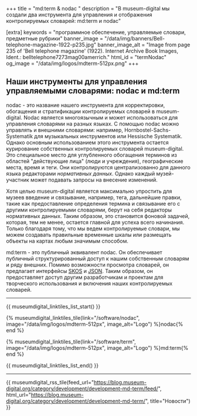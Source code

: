 +++
title = "md:term & nodac "
description = "В museum-digital мы создали два инструмента для управления и отображения контролируемых словарей: md:term и nodac"

[extra]
keywords = "программное обеспечение, управляемые словари, предметные рубрики"
banner_image = "/data/img/banners/Bell-telephone-magazine-1922-p235.jpg"
banner_image_alt = "Image from page 235 of 'Bell telephone magazine' (1922). Internet Archive Book Images, Ident.: belltelephone7273mag00amerrich."
html_id = "termNodac"
og_image = "/data/img/logos/mdterm-512px.png"
+++

## Наши инструменты для управления управляемыми словарями: nodac и md:term

nodac - это название нашего инструмента для корректировки, обогащения и стратификации контролируемых словарей в museum-digital. Nodac является многоязычным и может использоваться для управления словарями на разных языках. С помощью nodac можно управлять и внешними словарями: например, Hornbostel-Sachs-Systematik для музыкальных инструментов или Hessische Systematik. Однако основным использованием этого инструмента остается курирование собственных контролируемых словарей museum-digital. Это специальное место для углубленного обогащения терминов из областей "действующие лица" (люди и учреждения), географические места, время и теги. Они контролируются централизованно для данного языка редакторами _нормативных данных_. Однако каждый музей-участник может подавать запросы на внесение изменений.

Хотя целью museum-digital является максимально упростить для музеев введение и связывание, например, тега, дальнейшие правки, такие как предоставление определения термина и связывание его с другими контролируемыми словарями, берут на себя редакторы нормативных данных. Таким образом, это становится фоновой задачей, которая, тем не менее, остается главной для успеха всего начинания. Только благодаря тому, что мы ведем контролируемые словари, мы можем создавать правильные временные шкалы или размещать объекты на картах любым значимым способом.

md:term - это публичный эквивалент nodac. Он обеспечивает публичный структурированный доступ к нашим собственным словарям и ряду внешних. Помимо возможности просмотра словарей, он предлагает интерфейсы [SKOS](https://ru.wikipedia.org/wiki/SKOS) и [JSON](https://ru.wikipedia.org/wiki/JSON). Таким образом, он предоставляет доступ другим разработчикам и проектам для творческого использования и включения наших контролируемых словарей.

----

{{ museumdigital_linktiles_list_start() }}

{% museumdigital_linktiles_tile(link="/software/nodac",
    image="/data/img/logos/mdterm-512px",
    image_alt="Logo") %}nodac{% end %}

{% museumdigital_linktiles_tile(link="/software/term",
    image="/data/img/logos/mdterm-512px",
    image_alt="Logo") %}md:term{% end %}

{{ museumdigital_linktiles_list_end() }}

----

{{ museumdigital_rss_tile(feed_url="https://blog.museum-digital.org/category/development/development-md-term/feed/",
    html_url="https://blog.museum-digital.org/category/development/development-md-term/",
    title="Новости") }}

